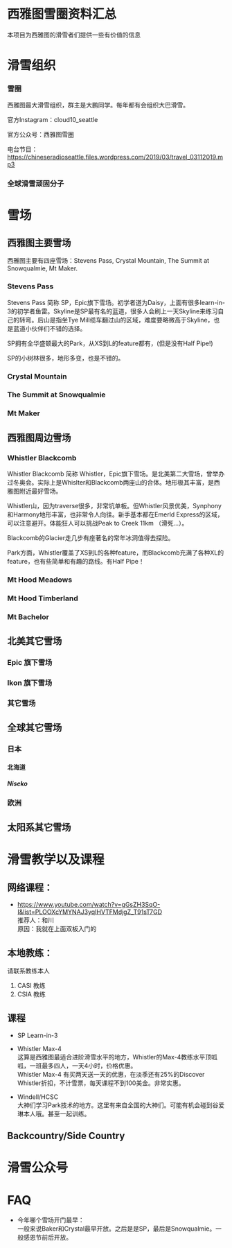 # 西雅图雪圈资料汇总

本项目为西雅图的滑雪者们提供一些有价值的信息

# 滑雪组织
### 雪圈
西雅图最大滑雪组织，群主是大鹏同学。每年都有会组织大巴滑雪。

官方Instagram：cloud10_seattle

官方公众号：西雅图雪圈

电台节目：https://chineseradioseattle.files.wordpress.com/2019/03/travel_03112019.mp3

### 全球滑雪顽固分子

# 雪场
## 西雅图主要雪场
西雅图主要有四座雪场：Stevens Pass, Crystal Mountain, The Summit at Snowqualmie, Mt Maker.

### Stevens Pass
Stevens Pass 简称 SP，Epic旗下雪场。初学者道为Daisy，上面有很多learn-in-3的初学者鱼雷。Skyline是SP最有名的蓝道，很多人会刷上一天Skyline来练习自己的转弯。后山是指坐Tye Mill缆车翻过山的区域，难度要略微高于Skyline，也是蓝道小伙伴们不错的选择。

SP拥有全华盛顿最大的Park，从XS到L的feature都有，(但是没有Half Pipe!)

SP的小树林很多，地形多变，也是不错的。

### Crystal Mountain
### The Summit at Snowqualmie
### Mt Maker

## 西雅图周边雪场
### Whistler Blackcomb
Whistler Blackcomb 简称 Whistler，Epic旗下雪场。是北美第二大雪场，曾举办过冬奥会。实际上是Whislter和Blackcomb两座山的合体。地形极其丰富，是西雅图附近最好雪场。

Whistler山，因为traverse很多，非常坑单板。但Whistler风景优美，Synphony和Harmony地形丰富，也非常令人向往。新手基本都在Emerld Express的区域，可以注意避开。体能狂人可以挑战Peak to Creek 11km （滑死...）。

Blackcomb的Glacier走几步有座著名的常年冰洞值得去探险。

Park方面，Whistler覆盖了XS到L的各种feature，而Blackcomb充满了各种XL的feature，也有些简单和有趣的路线。有Half Pipe！

### Mt Hood Meadows
### Mt Hood Timberland
### Mt Bachelor

## 北美其它雪场
### Epic 旗下雪场
### Ikon 旗下雪场
### 其它雪场

## 全球其它雪场
### 日本
#### 北海道
##### Niseko
### 欧洲

## 太阳系其它雪场

# 滑雪教学以及课程
## 网络课程：
* https://www.youtube.com/watch?v=gGsZH3SqO-I&list=PLOOXcYMYNAJ3yqIHVTFMdjgZ_T91sT7GD <br/> 
推荐人：和川 <br/> 
原因：我就在上面双板入门的

## 本地教练：
请联系教练本人
1. CASI 教练
2. CSIA 教练

## 课程
* SP Learn-in-3
* Whistler Max-4 <br/> 
这算是西雅图最适合进阶滑雪水平的地方，Whistler的Max-4教练水平顶呱呱，一班最多四人，一天4小时，价格优惠。<br/>
Whistler Max-4 有买两天送一天的优惠，在淡季还有25%的Discover Whistler折扣，不计雪票，每天课程不到100美金。非常实惠。

* Windell/HCSC <br/> 
大神们学习Park技术的地方。这里有来自全国的大神们。可能有机会碰到谷爱琳本人哦。甚至一起训练。

## Backcountry/Side Country

# 滑雪公众号
# FAQ
* 今年哪个雪场开门最早：<br/>
一般来说Baker和Crystal最早开放。之后是是SP，最后是Snowqualmie。一般感恩节前后开放。

